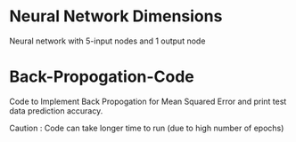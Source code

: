 # Neural Network Dimensions
Neural network with 5-input nodes and 1 output node


# Back-Propogation-Code
Code to Implement Back Propogation for Mean Squared Error and print test data prediction accuracy.


Caution : Code can take longer time to run (due to high number of epochs)
